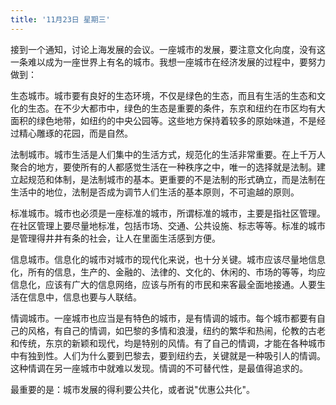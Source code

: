 ```yaml
---
title: '11月23日 星期三'
---
```


接到一个通知，讨论上海发展的会议。一座城市的发展，要注意文化向度，没有这一条难以成为一座世界上有名的城市。我想一座城市在经济发展的过程中，要努力做到：

生态城市。城市要有良好的生态环境，不仅是绿色的生态，而且有生活的生态和文化的生态。在不少大都市中，绿色的生态是重要的条件，东京和纽约在市区均有大面积的绿色地带，如纽约的中央公园等。这些地方保持着较多的原始味道，不是经过精心雕琢的花园，而是自然。

法制城市。城市生活是人们集中的生活方式，规范化的生活非常重要。在上千万人聚合的地方，要使所有的人都感觉生活在一种秩序之中，唯一的选择就是法制。建立起规范和体制，是法制城市的基本。更重要的不是法制的形式确立，而是法制在生活中的地位，法制是否成为调节人们生活的基本原则，不可逾越的原则。

标准城市。城市也必须是一座标准的城市，所谓标准的城市，主要是指社区管理。在社区管理上要尽量地标准，包括市场、交通、公共设施、标志等等。标准的城市是管理得井井有条的社会，让人在里面生活感到方便。

信息城市。信息化的城市对城市的现代化来说，也十分关键。城市应该尽量地信息化，所有的信息，生产的、金融的、法律的、文化的、休闲的、市场的等等，均应信息化，应该有广大的信息网络，应该与所有的市民和来客最全面地接通。人要生活在信息中，信息也要与人联结。

情调城市。一座城市也应当是有特色的城市，是有情调的城市。每个城市都要有自己的风格，有自己的情调，如巴黎的多情和浪漫，纽约的繁华和热闹，伦教的古老和传统，东京的新颖和现代，均是特别的风情。有了自己的情调，才能在各种城市中有独到性。人们为什么要到巴黎去，要到纽约去，关键就是一种吸引人的情调。这种情调在另一座城市中就难以发现。情调的不可替代性，是最值得追求的。

最重要的是：城市发展的得利要公共化，或者说"优惠公共化"。

